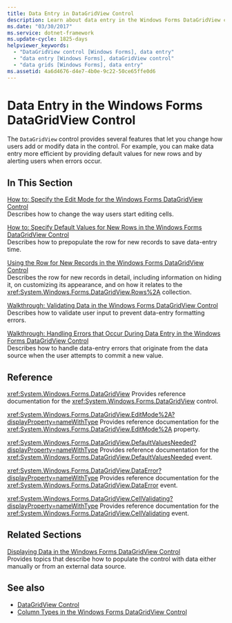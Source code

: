 ```yaml
---
title: Data Entry in DataGridView Control
description: Learn about data entry in the Windows Forms DataGridView control, which provides several features that let you change how users add or modify data in the control.
ms.date: "03/30/2017"
ms.service: dotnet-framework
ms.update-cycle: 1825-days
helpviewer_keywords:
  - "DataGridView control [Windows Forms], data entry"
  - "data entry [Windows Forms], dataGridView control"
  - "data grids [Windows Forms], data entry"
ms.assetid: 4a6d4676-d4e7-4b0e-9c22-50ce65ffe0d6
---
```

# Data Entry in the Windows Forms DataGridView Control

The `DataGridView` control provides several features that let you change how users add or modify data in the control. For example, you can make data entry more efficient by providing default values for new rows and by alerting users when errors occur.

## In This Section

[How to: Specify the Edit Mode for the Windows Forms DataGridView Control](how-to-specify-the-edit-mode-for-the-windows-forms-datagridview-control.md)\
Describes how to change the way users start editing cells.

[How to: Specify Default Values for New Rows in the Windows Forms DataGridView Control](specify-default-values-for-new-rows-in-the-datagrid.md)\
Describes how to prepopulate the row for new records to save data-entry time.

[Using the Row for New Records in the Windows Forms DataGridView Control](using-the-row-for-new-records-in-the-windows-forms-datagridview-control.md)\
Describes the row for new records in detail, including information on hiding it, on customizing its appearance, and on how it relates to the <xref:System.Windows.Forms.DataGridView.Rows%2A> collection.

[Walkthrough: Validating Data in the Windows Forms DataGridView Control](walkthrough-validating-data-in-the-windows-forms-datagridview-control.md)\
Describes how to validate user input to prevent data-entry formatting errors.

[Walkthrough: Handling Errors that Occur During Data Entry in the Windows Forms DataGridView Control](handling-errors-that-occur-during-data-entry-in-the-datagrid.md)\
Describes how to handle data-entry errors that originate from the data source when the user attempts to commit a new value.

## Reference

<xref:System.Windows.Forms.DataGridView>
Provides reference documentation for the <xref:System.Windows.Forms.DataGridView> control.

<xref:System.Windows.Forms.DataGridView.EditMode%2A?displayProperty=nameWithType>
Provides reference documentation for the <xref:System.Windows.Forms.DataGridView.EditMode%2A> property.

<xref:System.Windows.Forms.DataGridView.DefaultValuesNeeded?displayProperty=nameWithType>
Provides reference documentation for the <xref:System.Windows.Forms.DataGridView.DefaultValuesNeeded> event.

<xref:System.Windows.Forms.DataGridView.DataError?displayProperty=nameWithType>
Provides reference documentation for the <xref:System.Windows.Forms.DataGridView.DataError> event.

<xref:System.Windows.Forms.DataGridView.CellValidating?displayProperty=nameWithType>
Provides reference documentation for the <xref:System.Windows.Forms.DataGridView.CellValidating> event.

## Related Sections

[Displaying Data in the Windows Forms DataGridView Control](displaying-data-in-the-windows-forms-datagridview-control.md)\
Provides topics that describe how to populate the control with data either manually or from an external data source.

## See also

- [DataGridView Control](datagridview-control-windows-forms.md)
- [Column Types in the Windows Forms DataGridView Control](column-types-in-the-windows-forms-datagridview-control.md)
